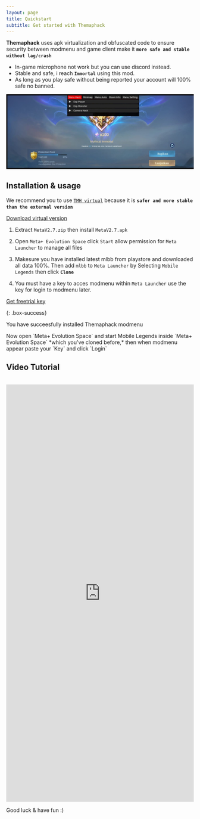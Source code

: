 ```yaml
---
layout: page
title: Quickstart
subtitle: Get started with Themaphack
---
```

**Themaphack** uses apk virtualization and obfuscated code to ensure security between modmenu and game client make it **`more safe and stable without lag/crash`**

* In-game microphone not work but you can use discord instead.
* Stable and safe, i reach **`Immortal`** using this mod.
* As long as you play safe without being reported your account will 100% safe no banned.

![screenshot](/assets/img/tmh_vip.jpg)
<br>
## Installation & usage

We recommend you to use [`TMH virtual`](https://www.patreon.com/posts/136751555?utm_campaign=postshare_creator&utm_content=android_share) because it is **`safer and more stable than the external version`**

<div class="hero"><a href="https://www.patreon.com/posts/136751555?utm_campaign=postshare_creator&utm_content=android_share" class="btn btn-success btn-lg"><i class="bi bi-download"></i> Download virtual version</a></div>

1. Extract `MetaV2.7.zip` then install `MetaV2.7.apk`

2. Open `Meta+ Evolution Space` click `Start` allow permission for `Meta Launcher` to manage all files

3. Makesure you have installed latest mlbb from playstore and downloaded all data 100%. Then add `mlbb` to `Meta Launcher` by Selecting `Mobile Legends` then click **`Clone`**

4. You must have a key to acces modmenu within `Meta Launcher` 
use the key for login to modmenu later.

<p class="text-center">
<a href="https://www.patreon.com/posts/139777550?utm_campaign=postshare_creator&utm_content=android_share" class="btn btn-primary"> <i class="bi bi-key"></i> Get freetrial key</a></p>

{: .box-success}
<p class="lead">
  You have succeesfully installed Themaphack modmenu
</p>
Now open `Meta+ Evolution Space` and start Mobile Legends inside `Meta+ Evolution Space` *which you've cloned before,* then when modmenu appear paste your `Key` and click `Login`

## Video Tutorial
<br>
<div style="position:relative;aspect-ratio:9/20;">
      <iframe 
            loading="lazy" title="Gumlet video player"
            src="https://play.gumlet.io/embed/68d917a5c3cc2cd876966385?background=false&autoplay=false&loop=true&disableControls=false"
            style="border:none; position: absolute; top: 0; left: 0; height: 100%; width: 100%;"
          allow="accelerometer; gyroscope; autoplay; encrypted-media; picture-in-picture; fullscreen;">
          </iframe>
    </div>

Good luck & have fun :)
